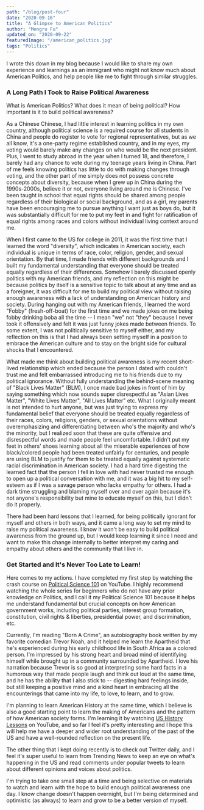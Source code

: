 ```yaml
---
path: "/blog/post-four"
date: "2020-09-16"
title: "A Glimpse to American Politics" 
author: "Mengru Fu"
updated_on: "2020-09-22"
featuredImage: "/american_politics.jpg"
tags: "Politics"
---
```


I wrote this down in my blog because I would like to share my own experience and learnings as an immigrant who might not know much about American Politics, and help people like me to fight through similar struggles.

### A Long Path I Took to Raise Political Awareness

What is American Politics? What does it mean of being political? How important is it to build political awareness? 

As a Chinese Chinese, I had little interest in learning politics in my own country, although political science is a required course for all students in China and people do register to vote for regional representatives, but as we all know, it's a one-party regime established country, and in my eyes, my voting would barely make any changes on who would be the next president. Plus, I went to study abroad in the year when I turned 18, and therefore, I barely had any chance to vote during my teenage years living in China. Part of me feels knowing politics has little to do with making changes through voting, and the other part of me simply does not possess concrete concepts about diversity, because when I grew up in China during the 1990s-2000s, believe it or not, everyone living around me is Chinese. I've been taught in school that equal rights should be shared among people regardless of their biological or social background, and as a girl, my parents have been encouraging me to pursue anything I want just as boys do, but it was substantially difficult for me to put my feet in and fight for ratification of equal rights among races and colors without individual living context around me.   

When I first came to the US for college in 2011, it was the first time that I learned the word "diversity", which indicates in American society, each individual is unique in terms of race, color, religion, gender, and sexual orientation. By that time, I made friends with different backgrounds and I built my fundamental understanding that everyone should be treated equally regardless of their differences. Somehow I barely discussed openly politics with my American friends, and my reflection on this might be because politics by itself is a sensitive topic to talk about at any time and as a foreigner, it was difficult for me to build my political view without raising enough awareness with a lack of understanding on American history and society. During hanging out with my American friends, I learned the word "Fobby" (fresh-off-boat) for the first time and we made jokes on me being fobby drinking boba all the time -- I mean "we" not "they" because I never took it offensively and felt it was just funny jokes made between friends.  To some extent, I was not politically sensitive to myself either, and my reflection on this is that I had always been setting myself in a position to embrace the American culture and to stay on the bright side for cultural shocks that I encountered.   

What made me think about building political awareness is my recent short-lived relationship which ended because the person I dated with couldn't trust me and felt embarrassed introducing me to his friends due to my political ignorance. Without fully understanding the behind-scene meaning of "Black Lives Matter" (BLM), I once made bad jokes in front of him by saying something which now sounds super disrespectful as "Asian Lives Matter", "White Lives Matter", "All Lives Matter" etc. What I originally meant is not intended to hurt anyone, but was just trying to express my fundamental belief that everyone should be treated equally regardless of their races, colors, religions, genders, or sexual orientations without overemphasizing and differentiating between who's the majority and who's the minority, but I realized soon that these are quite offensive and disrespectful words and made people feel uncomfortable. I didn't put my feet in others' shoes learning about all the miserable experiences of how black/colored people had been treated unfairly for centuries, and people are using BLM to justify for them to be treated equally against systematic racial discrimination in American society. I had a hard time digesting the learned fact that the person I fell in love with had never trusted me enough to open up a political conversation with me, and it was a big hit to my self-esteem as if I was a savage person who lacks empathy for others. I had a dark time struggling and blaming myself over and over again because it's not anyone's responsibility but mine to educate myself on this, but I didn't do it properly. 

There had been hard lessons that I learned, for being politically ignorant for myself and others in both ways, and it came a long way to set my mind to raise my political awareness. I know it won't be easy to build political awareness from the ground up, but I would keep learning it since I need and want to make this change internally to better interpret my caring and empathy about others and the community that I live in. 


### Get Started and It's Never Too Late to Learn!
Here comes to my actions. I have completed my first step by watching the crash course on [Political Science 101](https://www.youtube.com/playlist?list=PL4sGpBHlQIiuf7FXUuANaRFbhEjpExywP) on YouTube. I highly recommend watching the whole series for beginners who do not have any prior knowledge on Politics, and I call it my Political Science 101 because it helps me understand fundamental but crucial concepts on how American government works, including political parties, interest group formation, constitution, civil rights & liberties, presidential power, and discrimination, etc.

Currently, I'm reading "Born A Crime", an autobiography book written by my favorite comedian Trevor Noah, and it helped me learn the Apartheid that he's experienced during his early childhood life in South Africa as a colored person. I'm impressed by his strong heart and broad mind of identifying himself while brought up in a community surrounded by Apartheid. I love his narration because Trevor is so good at interpreting some hard facts in a humorous way that made people laugh and think out loud at the same time, and he has the ability that I also stick to -- digesting hard feelings inside, but still keeping a positive mind and a kind heart in embracing all the encounterings that came into my life, to love, to learn, and to grow.   

I'm planning to learn American History at the same time, which I believe is also a good starting point to learn the making of Americans and the pattern of how American society forms. I'm learning it by watching [US History Lessons](https://www.youtube.com/playlist?list=PLbl_9QJosR54t0XZSXQIYzmuRQ2r0xc4T) on YouTube, and so far I feel it's pretty interesting and I hope this will help me have a deeper and wider root understanding of the past of the US and have a well-rounded reflection on the present life. 

The other thing that I kept doing recently is to check out Twitter daily, and I feel it's super useful to learn from Trending News to keep an eye on what's happening in the US and read comments under popular tweets to learn about different opinions and voices about politics. 

I'm trying to take one small step at a time and being selective on materials to watch and learn with the hope to build enough political awareness one day. I know change doesn't happen overnight, but I'm being determined and optimistic (as always) to learn and grow to be a better version of myself. 